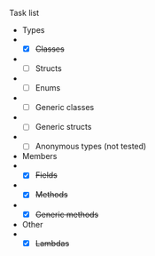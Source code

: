 Task list
- Types
- - [x] ~~Classes~~
- - [ ] Structs
- - [ ] Enums
- - [ ] Generic classes
- - [ ] Generic structs
- - [ ] Anonymous types (not tested)
- Members
- - [x] ~~Fields~~
- - [x] ~~Methods~~
- - [x] ~~Generic methods~~
- Other
- - [x] ~~Lambdas~~
